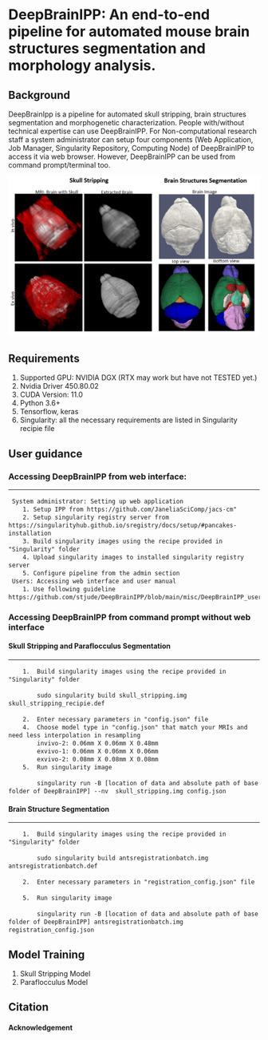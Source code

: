 # DeepBrainIPP: An end-to-end pipeline for automated mouse brain structures segmentation and morphology analysis.

## Background
DeepBrainIpp is a pipeline for automated skull stripping, brain structures segmentation and morphogenetic characterization. People with/without technical expertise can use DeepBrainIPP. For Non-computational research staff a system administrator can setup four components (Web Application, Job Manager, Singularity Repository, Computing Node) of DeepBrainIPP to access it via web browser. However, DeepBrainIPP can be used from command prompt/terminal too.  


![skull stripping](misc/3.jpg?raw=true "Skull Stripping")

## Requirements
1. Supported GPU: NVIDIA DGX (RTX may work but have not TESTED yet.) 
2. Nvidia Driver 450.80.02
3. CUDA Version: 11.0
4. Python 3.6+
5. Tensorflow, keras
6. Singularity: all the necessary requirements are listed in Singularity recipie file

## User guidance

  
  ### Accessing DeepBrainIPP from web interface:
 -----
     System administrator: Setting up web application
        1. Setup IPP from https://github.com/JaneliaSciComp/jacs-cm"
        2. Setup singularity registry server from https://singularityhub.github.io/sregistry/docs/setup/#pancakes-installation
        3. Build singularity images using the recipe provided in "Singularity" folder
        4. Upload singularity images to installed singularity registry server
        5. Configure pipeline from the admin section
     Users: Accessing web interface and user manual
        1. Use following guideline https://github.com/stjude/DeepBrainIPP/blob/main/misc/DeepBrainIPP_users_manual_github.pdf


### Accessing DeepBrainIPP from command prompt without web interface 

#### Skull Stripping and Paraflocculus Segmentation
-----
        1.  Build singularity images using the recipe provided in "Singularity" folder
            
            sudo singularity build skull_stripping.img skull_stripping_recipie.def
            
        2.  Enter necessary parameters in "config.json" file
        4.  Choose model type in "config.json" that match your MRIs and need less interpolation in resampling 
            invivo-2: 0.06mm X 0.06mm X 0.48mm
            exvivo-1: 0.06mm X 0.06mm X 0.06mm
            exvivo-2: 0.08mm X 0.08mm X 0.08mm
        5.  Run singularity image 
            
            singularity run -B [location of data and absolute path of base folder of DeepBrainIPP] --nv  skull_stripping.img config.json

#### Brain Structure Segmentation
-----
        1.  Build singularity images using the recipe provided in "Singularity" folder
            
            sudo singularity build antsregistrationbatch.img antsregistrationbatch.def
            
        2.  Enter necessary parameters in "registration_config.json" file
       
        5.  Run singularity image 
            
            singularity run -B [location of data and absolute path of base folder of DeepBrainIPP] antsregistrationbatch.img registration_config.json

## Model Training 
  1. Skull Stripping Model
  2. Paraflocculus Model


## Citation

#### Acknowledgement

